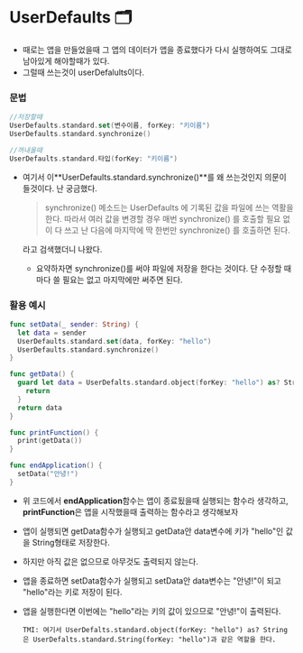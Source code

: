 # UserDefaults 🗂

+ 때로는 앱을 만들었을때 그 앱의 데이터가 앱을 종료했다가 다시 실행하여도 그대로 남아있게 해야할때가 있다.
+ 그럴때 쓰는것이 userDefalults이다.

### 문법

```swift
//저장할때
UserDefaults.standard.set(변수이름, forKey: "키이름")
UserDefaults.standard.synchronize()

//꺼내올때
UserDefaults.standard.타입(forKey: "키이름")
```

+ 여기서 이**UserDefaults.standard.synchronize()**를 왜 쓰는것인지 의문이 들것이다. 난 궁금했다.

  > synchronize() 메소드는 UserDefaults 에 기록된 값을 파일에 쓰는 역활을 한다. 따라서 여러 값을 변경할 경우 매번 synchronize() 를 호출할 필요 없이 다 쓰고 난 다음에 마지막에 딱 한번만 synchronize() 를 호출하면 된다.

  라고 검색했더니 나왔다.

  + 요약하자면 synchronize()를 써야 파일에 저장을 한다는 것이다. 단 수정할 때마다 쓸 필요는 없고 마지막에만 써주면 된다.
  
    

### 활용 예시

```swift
func setData(_ sender: String) {
  let data = sender
  UserDefaults.standard.set(data, forKey: "hello")
  UserDefaults.standard.synchronize()
}

func getData() {
  guard let data = UserDefalts.standard.object(forKey: "hello") as? String else {
    return
  }
  return data
}

func printFunction() {
  print(getData())
}

func endApplication() {
  setData("안녕!")
}
```

+ 위 코드에서 **endApplication**함수는 앱이 종료됬을때 실행되는 함수라 생각하고, **printFunction**은 앱을 시작했을때 출력하는 함수라고 생각해보자

+ 앱이 실행되면 getData함수가 실행되고 getData안 data변수에 키가 "hello"인 값을 String형태로 저장한다. 

+ 하지만 아직 값은 없으므로 아무것도 출력되지 않는다.

+ 앱을 종료하면  setData함수가 실행되고 setData안 data변수는 "안녕!"이 되고 "hello"라는 키로 저장이 된다. 

+ 앱을 실행한다면 이번에는 "hello"라는 키의 값이 있으므로 "안녕!"이 출력된다.

  `TMI: 여기서 UserDefalts.standard.object(forKey: "hello") as? String은 UserDefalts.standard.String(forKey: "hello")과 같은 역할을 한다.`

  





